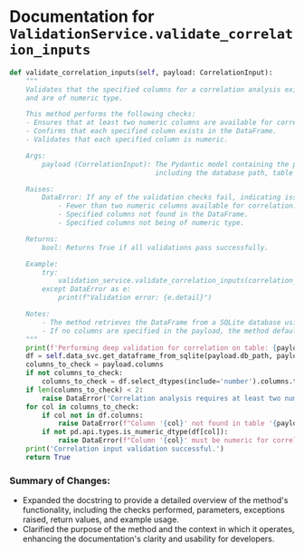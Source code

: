 # Documentation for `ValidationService.validate_correlation_inputs`

```python
def validate_correlation_inputs(self, payload: CorrelationInput):
    """
    Validates that the specified columns for a correlation analysis exist in the provided DataFrame 
    and are of numeric type.

    This method performs the following checks:
    - Ensures that at least two numeric columns are available for correlation analysis.
    - Confirms that each specified column exists in the DataFrame.
    - Validates that each specified column is numeric.

    Args:
        payload (CorrelationInput): The Pydantic model containing the parameters for correlation analysis,
                                    including the database path, table name, and columns to check.

    Raises:
        DataError: If any of the validation checks fail, indicating issues such as:
            - Fewer than two numeric columns available for correlation.
            - Specified columns not found in the DataFrame.
            - Specified columns not being of numeric type.

    Returns:
        bool: Returns True if all validations pass successfully.

    Example:
        try:
            validation_service.validate_correlation_inputs(correlation_input)
        except DataError as e:
            print(f"Validation error: {e.detail}")

    Notes:
        - The method retrieves the DataFrame from a SQLite database using the provided database path and table name.
        - If no columns are specified in the payload, the method defaults to checking all numeric columns in the DataFrame.
    """
    print(f'Performing deep validation for correlation on table: {payload.table_name}')
    df = self.data_svc.get_dataframe_from_sqlite(payload.db_path, payload.table_name)
    columns_to_check = payload.columns
    if not columns_to_check:
        columns_to_check = df.select_dtypes(include='number').columns.tolist()
    if len(columns_to_check) < 2:
        raise DataError('Correlation analysis requires at least two numeric columns.')
    for col in columns_to_check:
        if col not in df.columns:
            raise DataError(f"Column '{col}' not found in table '{payload.table_name}'.")
        if not pd.api.types.is_numeric_dtype(df[col]):
            raise DataError(f"Column '{col}' must be numeric for correlation analysis.")
    print('Correlation input validation successful.')
    return True
``` 

### Summary of Changes:
- Expanded the docstring to provide a detailed overview of the method's functionality, including the checks performed, parameters, exceptions raised, return values, and example usage.
- Clarified the purpose of the method and the context in which it operates, enhancing the documentation's clarity and usability for developers.